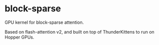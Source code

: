 # block-sparse

GPU kernel for block-sparse attention.

Based on flash-attention v2, and built on top of ThunderKittens
to run on Hopper GPUs.
